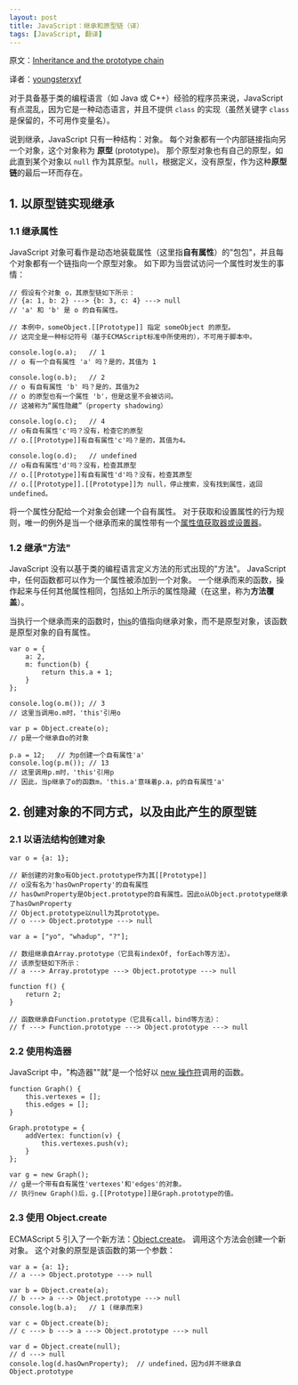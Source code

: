 ```yaml
---
layout: post
title: JavaScript：继承和原型链（译）
tags: [JavaScript, 翻译]
---
```


原文：[Inheritance and the prototype chain](https://developer.mozilla.org/en-US/docs/JavaScript/Guide/Inheritance_and_the_prototype_chain)

译者：[youngsterxyf](https://github.com/youngsterxyf)

对于具备基于类的编程语言（如 Java 或 C++）经验的程序员来说，JavaScript 有点混乱，因为它是一种动态语言，并且不提供 `class` 的实现（虽然关键字 `class` 是保留的，不可用作变量名）。

说到继承，JavaScript 只有一种结构：对象。
每个对象都有一个内部链接指向另一个对象，这个对象称为 **原型** (prototype)。
那个原型对象也有自己的原型，如此直到某个对象以 `null` 作为其原型。`null`，根据定义，没有原型，作为这种**原型链**的最后一环而存在。

## 1. 以原型链实现继承

### 1.1 继承属性

JavaScript 对象可看作是动态地装载属性（这里指**自有属性**）的"包包"，并且每个对象都有一个链指向一个原型对象。
如下即为当尝试访问一个属性时发生的事情：

    // 假设有个对象 o，其原型链如下所示：
    // {a: 1, b: 2} ---> {b: 3, c: 4} ---> null
    // 'a' 和 'b' 是 o 的自有属性。

    // 本例中，someObject.[[Prototype]] 指定 someObject 的原型。
    // 这完全是一种标记符号（基于ECMAScript标准中所使用的），不可用于脚本中。

    console.log(o.a);   // 1
    // o 有一个自有属性 'a' 吗？是的，其值为 1
     
    console.log(o.b);   // 2
    // o 有自有属性 'b' 吗？是的，其值为2 
    // o 的原型也有一个属性 'b'，但是这里不会被访问。
    // 这被称为“属性隐藏”（property shadowing）

    console.log(o.c);   // 4
    // o有自有属性'c'吗？没有，检查它的原型
    // o.[[Prototype]]有自有属性'c'吗？是的，其值为4。

    console.log(o.d);   // undefined
    // o有自有属性'd'吗？没有，检查其原型
    // o.[[Prototype]]有自有属性'd'吗？没有，检查其原型
    // o.[[Prototype]].[[Prototype]]为 null，停止搜索，没有找到属性，返回undefined。

将一个属性分配给一个对象会创建一个自有属性。
对于获取和设置属性的行为规则，唯一的例外是当一个继承而来的属性带有一个[属性值获取器或设置器](https://developer.mozilla.org/en/docs/JavaScript/Guide/Working_with_Objects?redirectlocale=en-US&redirectslug=Core_JavaScript_1.5_Guide%2FWorking_with_Objects#Defining_getters_and_setters)。

### 1.2 继承"方法"

JavaScript 没有以基于类的编程语言定义方法的形式出现的"方法"。
JavaScript 中，任何函数都可以作为一个属性被添加到一个对象。
一个继承而来的函数，操作起来与任何其他属性相同，包括如上所示的属性隐藏（在这里，称为**方法覆盖**）。

当执行一个继承而来的函数时，[this](https://developer.mozilla.org/en-US/docs/JavaScript/Reference/Operators/this)的值指向继承对象，而不是原型对象，该函数是原型对象的自有属性。

    var o = {
        a: 2,
        m: function(b) {
            return this.a + 1;
        }
    };
     
    console.log(o.m()); // 3
    // 这里当调用o.m时，'this'引用o

    var p = Object.create(o);
    // p是一个继承自o的对象
     
    p.a = 12;   // 为p创建一个自有属性'a'
    console.log(p.m()); // 13
    // 这里调用p.m时，'this'引用p
    // 因此，当p继承了o的函数m，'this.a'意味着p.a，p的自有属性'a'

## 2. 创建对象的不同方式，以及由此产生的原型链

### 2.1 以语法结构创建对象

    var o = {a: 1};

    // 新创建的对象o有Object.prototype作为其[[Prototype]]
    // o没有名为'hasOwnProperty'的自有属性
    // hasOwnProperty是Object.prototype的自有属性。因此o从Object.prototype继承了hasOwnProperty
    // Object.prototype以null为其prototype。
    // o ---> Object.prototype ---> null
     
    var a = ["yo", "whadup", "?"];

    // 数组继承自Array.prototype（它具有indexOf, forEach等方法）。
    // 该原型链如下所示：
    // a ---> Array.prototype ---> Object.prototype ---> null

    function f() {
        return 2;
    }

    // 函数继承自Function.prototype（它具有call，bind等方法）：
    // f ---> Function.prototype ---> Object.prototype ---> null

### 2.2 使用构造器

JavaScript 中，"构造器""就"是一个恰好以 [new 操作符](https://developer.mozilla.org/en-US/docs/JavaScript/Reference/Operators/new)调用的函数。

    function Graph() {
        this.vertexes = [];
        this.edges = [];
    }

    Graph.prototype = {
        addVertex: function(v) {
            this.vertexes.push(v);
        }
    };

    var g = new Graph();
    // g是一个带有自有属性'vertexes'和'edges'的对象。
    // 执行new Graph()后，g.[[Prototype]]是Graph.prototype的值。

### 2.3 使用 Object.create

ECMAScript 5 引入了一个新方法：[Object.create](https://developer.mozilla.org/en-US/docs/JavaScript/Reference/Global_Objects/Object/create)。
调用这个方法会创建一个新对象。
这个对象的原型是该函数的第一个参数：

    var a = {a: 1};
    // a ---> Object.prototype ---> null

    var b = Object.create(a);
    // b ---> a ---> Object.prototype ---> null
    console.log(b.a);   // 1 (继承而来)

    var c = Object.create(b);
    // c ---> b ---> a ---> Object.prototype ---> null

    var d = Object.create(null);
    // d ---> null
    console.log(d.hasOwnProperty);  // undefined，因为d并不继承自Object.prototype
